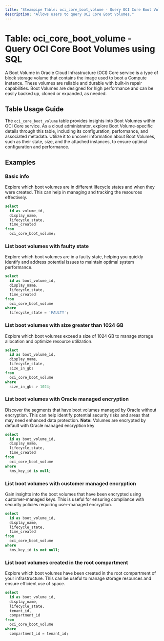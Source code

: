 ```yaml
---
title: "Steampipe Table: oci_core_boot_volume - Query OCI Core Boot Volumes using SQL"
description: "Allows users to query OCI Core Boot Volumes."
---
```


# Table: oci_core_boot_volume - Query OCI Core Boot Volumes using SQL

A Boot Volume in Oracle Cloud Infrastructure (OCI) Core service is a type of block storage volume that contains the image used to boot a Compute instance. These volumes are reliable and durable with built-in repair capabilities. Boot Volumes are designed for high performance and can be easily backed up, cloned or expanded, as needed.

## Table Usage Guide

The `oci_core_boot_volume` table provides insights into Boot Volumes within OCI Core service. As a cloud administrator, explore Boot Volume-specific details through this table, including its configuration, performance, and associated metadata. Utilize it to uncover information about Boot Volumes, such as their state, size, and the attached instances, to ensure optimal configuration and performance.

## Examples

### Basic info
Explore which boot volumes are in different lifecycle states and when they were created. This can help in managing and tracking the resources effectively.

```sql
select
  id as volume_id,
  display_name,
  lifecycle_state,
  time_created
from
  oci_core_boot_volume;
```

### List boot volumes with faulty state
Explore which boot volumes are in a faulty state, helping you quickly identify and address potential issues to maintain optimal system performance.

```sql
select
  id as boot_volume_id,
  display_name,
  lifecycle_state,
  time_created
from
  oci_core_boot_volume
where
  lifecycle_state = 'FAULTY';
```

### List boot volumes with size greater than 1024 GB
Explore which boot volumes exceed a size of 1024 GB to manage storage allocation and optimize resource utilization.

```sql
select
  id as boot_volume_id,
  display_name,
  lifecycle_state,
  size_in_gbs
from
  oci_core_boot_volume
where
  size_in_gbs > 1024;
```

### List boot volumes with Oracle managed encryption
Discover the segments that have boot volumes managed by Oracle without encryption. This can help identify potential security risks and areas that may need enhanced data protection.
**Note:** Volumes are encrypted by default with Oracle managed encryption key


```sql
select
  id as boot_volume_id,
  display_name,
  lifecycle_state,
  time_created
from
  oci_core_boot_volume
where
  kms_key_id is null;
```

### List boot volumes with customer managed encryption
Gain insights into the boot volumes that have been encrypted using customer-managed keys. This is useful for ensuring compliance with security policies requiring user-managed encryption.

```sql
select
  id as boot_volume_id,
  display_name,
  lifecycle_state,
  time_created
from
  oci_core_boot_volume
where
  kms_key_id is not null;
```

### List boot volumes created in the root compartment
Explore which boot volumes have been created in the root compartment of your infrastructure. This can be useful to manage storage resources and ensure efficient use of space.

```sql
select
  id as boot_volume_id,
  display_name,
  lifecycle_state,
  tenant_id,
  compartment_id
from
  oci_core_boot_volume
where
  compartment_id = tenant_id;
```